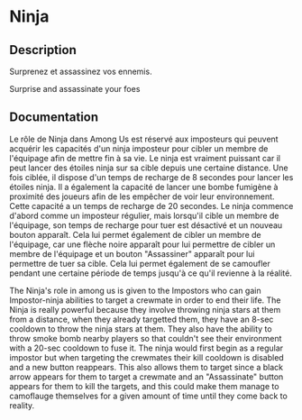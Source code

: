 # Ninja

## Description

Surprenez et assassinez vos ennemis.

Surprise and assassinate your foes

## Documentation

Le rôle de Ninja dans Among Us est réservé aux imposteurs qui peuvent acquérir les capacités d'un ninja imposteur pour cibler un membre de l'équipage afin de mettre fin à sa vie. Le ninja est vraiment puissant car il peut lancer des étoiles ninja sur sa cible depuis une certaine distance. Une fois ciblée, il dispose d'un temps de recharge de 8 secondes pour lancer les étoiles ninja. Il a également la capacité de lancer une bombe fumigène à proximité des joueurs afin de les empêcher de voir leur environnement. Cette capacité a un temps de recharge de 20 secondes. Le ninja commence d'abord comme un imposteur régulier, mais lorsqu'il cible un membre de l'équipage, son temps de recharge pour tuer est désactivé et un nouveau bouton apparaît. Cela lui permet également de cibler un membre de l'équipage, car une flèche noire apparaît pour lui permettre de cibler un membre de l'équipage et un bouton "Assassiner" apparaît pour lui permettre de tuer sa cible. Cela lui permet également de se camoufler pendant une certaine période de temps jusqu'à ce qu'il revienne à la réalité.

The Ninja's role in among us is given to the Impostors who can gain Impostor-ninja abilities to target a crewmate in order to end their life. The Ninja is really powerful because they involve throwing ninja stars at them from a distance, when they already targetted them, they have an 8-sec cooldown to throw the ninja stars at them. They also have the ability to throw smoke bomb nearby players so that couldn't see their environment with a 20-sec cooldown to fuse it. The ninja would first begin as a regular impostor but when targeting the crewmates their kill cooldown is disabled and a new button reappears. This also allows them to target since a black arrow appears for them to target a crewmate and an "Assassinate" button appears for them to kill the targets, and this could make them manage to camoflauge themselves for a given amount of time until they come back to reality.